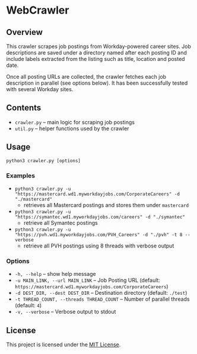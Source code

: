 # WebCrawler
## Overview

This crawler scrapes job postings from Workday-powered career sites. Job
descriptions are saved under a directory named after each posting ID and include
labels extracted from the listing such as title, location and posted date.

Once all posting URLs are collected, the crawler fetches each job description in
parallel (see options below). It has been successfully tested with several
Workday sites.

## Contents

- `crawler.py` – main logic for scraping job postings
- `util.py` – helper functions used by the crawler

## Usage

```
python3 crawler.py [options]
```

### Examples

- `python3 crawler.py -u "https://mastercard.wd1.myworkdayjobs.com/CorporateCareers" -d "./mastercard"`
  - retrieves all Mastercard postings and stores them under `mastercard`
- `python3 crawler.py -u "https://symantec.wd1.myworkdayjobs.com/careers" -d "./symantec"`
  - retrieve all Symantec postings
- `python3 crawler.py -u "https://pvh.wd1.myworkdayjobs.com/PVH_Careers" -d "./pvh" -t 8 --verbose`
  - retrieve all PVH postings using 8 threads with verbose output

### Options

- `-h, --help` – show help message
- `-u MAIN_LINK, --url MAIN_LINK` – Job Posting URL (default:
  `https://mastercard.wd1.myworkdayjobs.com/CorporateCareers`)
- `-d DEST_DIR, --dest DEST_DIR` – Destination directory (default: `./test`)
- `-t THREAD_COUNT, --threads THREAD_COUNT` – Number of parallel threads (default: `4`)
- `-v, --verbose` – Verbose output to stdout

## License

This project is licensed under the [MIT License](LICENSE).
